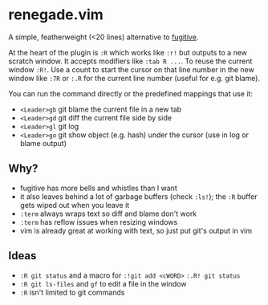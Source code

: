 # renegade.vim

A simple, featherweight (<20 lines) alternative to
[fugitive](https://github.com/tpope/vim-fugitive).

At the heart of the plugin is `:R` which works like `:r!`
but outputs to a new scratch window.
It accepts modifiers like `:tab R ...`. To reuse the current window `:R!`.
Use a count to start the cursor on that line number in the new window
like `:7R` or `:.R` for the current line number (useful for e.g. git blame).

You can run the command directly or the predefined mappings that use it:

- `<Leader>gb` git blame the current file in a new tab
- `<Leader>gd` git diff the current file side by side
- `<Leader>gl` git log
- `<Leader>go` git show object (e.g. hash) under the cursor
               (use in log or blame output)

## Why?

- fugitive has more bells and whistles than I want
- it also leaves behind a lot of garbage buffers (check `:ls!`);
  the `:R` buffer gets wiped out when you leave it
- `:term` always wraps text so diff and blame don't work
- `:term` has reflow issues when resizing windows
- vim is already great at working with text, so just put git's output in vim

## Ideas

- `:R git status` and a macro for `:!git add <cWORD>` `:.R! git status`
- `:R git ls-files` and `gf` to edit a file in the window
- `:R` isn't limited to git commands
